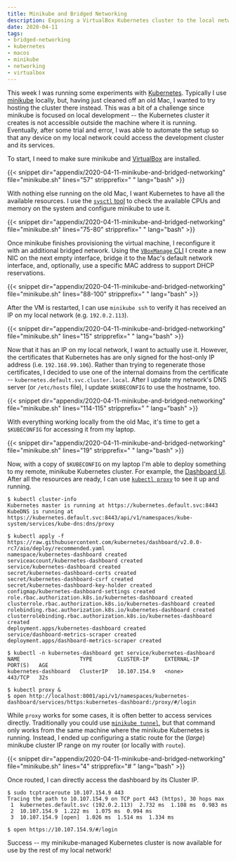 ```yaml
---
title: Minikube and Bridged Networking
description: Exposing a VirtualBox Kubernetes cluster to the local network.
date: 2020-04-11
tags:
- bridged-networking
- kubernetes
- macos
- minikube
- networking
- virtualbox
---
```


This week I was running some experiments with [Kubernetes](https://kubernetes.io/). Typically I use [minikube](https://kubernetes.io/docs/setup/learning-environment/minikube/) locally, but, having just cleaned off an old Mac, I wanted to try hosting the cluster there instead. This was a bit of a challenge since minikube is focused on local development -- the Kubernetes cluster it creates is not accessible outside the machine where it is running. Eventually, after some trial and error, I was able to automate the setup so that any device on my local network could access the development cluster and its services.

To start, I need to make sure minikube and [VirtualBox](https://virtualbox.org/) are installed.

{{< snippet dir="appendix/2020-04-11-minikube-and-bridged-networking" file="minikube.sh" lines="57" stripprefix="  " lang="bash" >}}

With nothing else running on the old Mac, I want Kubernetes to have all the available resources. I use the [`sysctl` tool](https://developer.apple.com/library/archive/documentation/System/Conceptual/ManPages_iPhoneOS/man3/sysctl.3.html) to check the available CPUs and memory on the system and configure minikube to use it.

{{< snippet dir="appendix/2020-04-11-minikube-and-bridged-networking" file="minikube.sh" lines="75-80" stripprefix="  " lang="bash" >}}

Once minikube finishes provisioning the virtual machine, I reconfigure it with an additional bridged network. Using the [`VBoxManage` CLI](https://www.virtualbox.org/manual/ch08.html) I create a new NIC on the next empty interface, bridge it to the Mac's default network interface, and, optionally, use a specific MAC address to support DHCP reservations.

{{< snippet dir="appendix/2020-04-11-minikube-and-bridged-networking" file="minikube.sh" lines="88-100" stripprefix="  " lang="bash" >}}

After the VM is restarted, I can use `minikube ssh` to verify it has received an IP on my local network (e.g. `192.0.2.113`).

{{< snippet dir="appendix/2020-04-11-minikube-and-bridged-networking" file="minikube.sh" lines="15" stripprefix="  " lang="bash" >}}

Now that it has an IP on my local network, I want to actually use it. However, the certificates that Kubernetes has are only signed for the host-only IP address (i.e. `192.168.99.106`). Rather than trying to regenerate those certificates, I decided to use one of the internal domains from the certificate -- `kubernetes.default.svc.cluster.local`. After I update my network's DNS server (or `/etc/hosts` file), I update `$KUBECONFIG` to use the hostname, too.

{{< snippet dir="appendix/2020-04-11-minikube-and-bridged-networking" file="minikube.sh" lines="114-115" stripprefix="  " lang="bash" >}}

With everything working locally from the old Mac, it's time to get a `$KUBECONFIG` for accessing it from my laptop.

{{< snippet dir="appendix/2020-04-11-minikube-and-bridged-networking" file="minikube.sh" lines="19" stripprefix="  " lang="bash" >}}

Now, with a copy of `$KUBECONFIG` on my laptop I'm able to deploy something to my remote, minikube Kubernetes cluster. For example, the [Dashboard UI](https://kubernetes.io/docs/tasks/access-application-cluster/web-ui-dashboard/). After all the resources are ready, I can use [`kubectl proxy`](https://kubernetes.io/docs/tasks/access-kubernetes-api/http-proxy-access-api/) to see it up and running.

```console
$ kubectl cluster-info
Kubernetes master is running at https://kubernetes.default.svc:8443
KubeDNS is running at https://kubernetes.default.svc:8443/api/v1/namespaces/kube-system/services/kube-dns:dns/proxy

$ kubectl apply -f https://raw.githubusercontent.com/kubernetes/dashboard/v2.0.0-rc7/aio/deploy/recommended.yaml
namespace/kubernetes-dashboard created
serviceaccount/kubernetes-dashboard created
service/kubernetes-dashboard created
secret/kubernetes-dashboard-certs created
secret/kubernetes-dashboard-csrf created
secret/kubernetes-dashboard-key-holder created
configmap/kubernetes-dashboard-settings created
role.rbac.authorization.k8s.io/kubernetes-dashboard created
clusterrole.rbac.authorization.k8s.io/kubernetes-dashboard created
rolebinding.rbac.authorization.k8s.io/kubernetes-dashboard created
clusterrolebinding.rbac.authorization.k8s.io/kubernetes-dashboard created
deployment.apps/kubernetes-dashboard created
service/dashboard-metrics-scraper created
deployment.apps/dashboard-metrics-scraper created

$ kubectl -n kubernetes-dashboard get service/kubernetes-dashboard
NAME                   TYPE        CLUSTER-IP     EXTERNAL-IP   PORT(S)   AGE
kubernetes-dashboard   ClusterIP   10.107.154.9   <none>        443/TCP   32s

$ kubectl proxy &
$ open http://localhost:8001/api/v1/namespaces/kubernetes-dashboard/services/https:kubernetes-dashboard:/proxy/#/login
```

While `proxy` works for some cases, it is often better to access services directly. Traditionally you could use [`minikube tunnel`](https://minikube.sigs.k8s.io/docs/handbook/accessing/), but that command only works from the same machine where the minikube Kubernetes is running. Instead, I ended up configuring a static route for the (*large*) minikube cluster IP range on my router (or locally with `route`).

{{< snippet dir="appendix/2020-04-11-minikube-and-bridged-networking" file="minikube.sh" lines="4" stripprefix="# " lang="bash" >}}

Once routed, I can directly access the dashboard by its Cluster IP.

```console
$ sudo tcptraceroute 10.107.154.9 443
Tracing the path to 10.107.154.9 on TCP port 443 (https), 30 hops max
 1  kubernetes.default.svc (192.0.2.113)  2.732 ms  1.108 ms  0.983 ms
 2  10.107.154.9  1.222 ms  1.075 ms  0.994 ms
 3  10.107.154.9 [open]  1.026 ms  1.514 ms  1.334 ms

$ open https://10.107.154.9/#/login
```

Success -- my minikube-managed Kubernetes cluster is now available for use by the rest of my local network!

